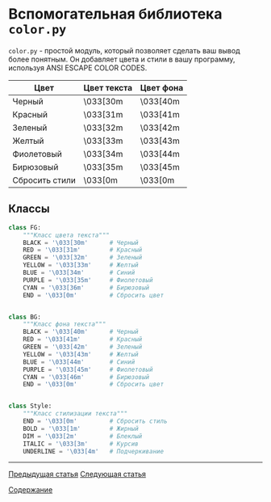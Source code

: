 # Вспомогательная библиотека `color.py`
`color.py` - простой модуль, который позволяет сделать ваш вывод более понятным. Он добавляет цвета и стили в вашу программу, используя ANSI ESCAPE COLOR CODES.

| Цвет           | Цвет текста | Цвет фона |
|----------------|-------------|-----------|
| Черный         | \033[30m    | \033[40m  |
| Красный        | \033[31m    | \033[41m  |
| Зеленый        | \033[32m    | \033[42m  |
| Желтый         | \033[33m    | \033[43m  |
| Фиолетовый     | \033[34m    | \033[44m  |
| Бирюзовый      | \033[35m    | \033[45m  |
| Сбросить стили | \033[0m     | \033[0m   |

## Классы

```python
class FG:
	"""Класс цвета текста"""
	BLACK = '\033[30m'		# Черный
	RED = '\033[31m' 		# Красный
	GREEN = '\033[32m'		# Зеленый
	YELLOW = '\033[33m'		# Желтый
	BLUE = '\033[34m'		# Синий
	PURPLE = '\033[35m'		# Фиолетовый
	CYAN = '\033[36m'		# Бирюзовый
	END = '\033[0m'			# Сбросить цвет


class BG:
	"""Класс фона текста"""
	BLACK = '\033[40m'		# Черный
	RED = '\033[41m'		# Красный
	GREEN = '\033[42m'		# Зеленый
	YELLOW = '\033[43m'		# Желтый
	BLUE = '\033[44m'		# Синий
	PURPLE = '\033[45m'		# Фиолетовый
	CYAN = '\033[46m'		# Бирюзовый
	END = '\033[0m'			# Сбросить цвет


class Style:
	"""Класс стилизации текста"""
	END = '\033[0m'			# Сбросить стиль
	BOLD = '\033[1m'		# Жирный
	DIM = '\033[2m'			# Блеклый
	ITALIC = '\033[3m'		# Курсив
	UNDERLINE = '\033[4m'	# Подчеркивание
```

---

[Предыдущая статья](./index.md) [Следующая статья](./color-lib.md)

[Содержание](./index.md)
